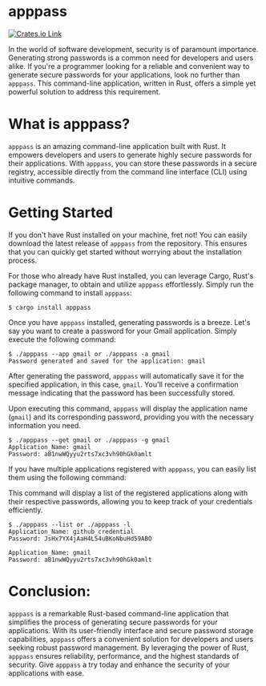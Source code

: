 # apppass

[![Crates.io Link](https://crates.io/crates/apppass)](https://crates.io/crates/apppass)

In the world of software development, security is of paramount importance. Generating strong passwords is a common need for developers and users alike. If you're a programmer looking for a reliable and convenient way to generate secure passwords for your applications, look no further than `apppass`. This command-line application, written in Rust, offers a simple yet powerful solution to address this requirement.

# What is apppass?
`apppass` is an amazing command-line application built with Rust. It empowers developers and users to generate highly secure passwords for their applications. With `apppass`, you can store these passwords in a secure registry, accessible directly from the command line interface (CLI) using intuitive commands.

# Getting Started

If you don't have Rust installed on your machine, fret not! You can easily download the latest release of `apppass` from the repository. This ensures that you can quickly get started without worrying about the installation process.

For those who already have Rust installed, you can leverage Cargo, Rust's package manager, to obtain and utilize `apppass` effortlessly. Simply run the following command to install `apppass`:

```
$ cargo install apppass
```

Once you have `apppass` installed, generating passwords is a breeze. Let's say you want to create a password for your Gmail application. Simply execute the following command:

```
$ ./apppass --app gmail or ./apppass -a gmail
Password generated and saved for the application: gmail
```
After generating the password, `apppass` will automatically save it for the specified application, in this case, `gmail`. You'll receive a confirmation message indicating that the password has been successfully stored.

Upon executing this command, `apppass` will display the application name (`gmail`) and its corresponding password, providing you with the necessary information you need.

```
$ ./apppass --get gmail or ./apppass -g gmail
Application_Name: gmail
Password: aB1nwWQyyu2rts7xc3vh90hGk0amlt
```

If you have multiple applications registered with `apppass`, you can easily list them using the following command:

This command will display a list of the registered applications along with their respective passwords, allowing you to keep track of your credentials efficiently.

```
$ ./apppass --list or ./apppass -l
Application_Name: github_credential
Password: JsHx7YX4jAaH4L54uBKoNbuHd59ABO

Application_Name: gmail
Password: aB1nwWQyyu2rts7xc3vh90hGk0amlt
```

# Conclusion:
`apppass` is a remarkable Rust-based command-line application that simplifies the process of generating secure passwords for your applications. With its user-friendly interface and secure password storage capabilities, `apppass` offers a convenient solution for developers and users seeking robust password management. By leveraging the power of Rust, `apppass` ensures reliability, performance, and the highest standards of security. Give `apppass` a try today and enhance the security of your applications with ease.
